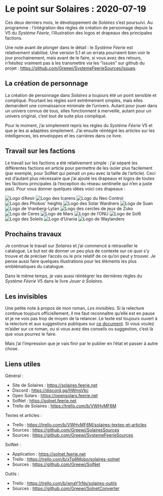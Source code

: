 # Le point sur Solaires : 2020-07-19

Ces deux derniers mois, le développement de *Solaires* s’est poursuivi. Au programme : l’intégration des règles de création de personnage depuis la V5 du *Système Féerie*, l’illustration des logos et drapeaux des principales factions.

Une note avant de plonger dans le détail : le *Système Féerie* est relativement stabilisé. Une version 5.1 et un errata pourraient bien voir le jour prochainement, mais avant de le faire, si vous avez des retours, n’hésitez vraiment pas à les transmettre via les “issues” sur github du projet : https://github.com/Greewi/SystemeFeerieSources/issues.

## La création de personnage

La création de personnage dans *Solaires* a toujours été un point sensible et compliqué. Pourtant les règles sont extrêmement simples, mais elles demandent une connaissance minimale de l’univers. Autant pour jouer dans un univers connus de tous, elles fonctionnent à merveille, autant pour un univers original, c’est tout de suite plus compliqué.

Pour le moment, j’ai simplement repris les règles du *Système Féerie* V5 et que je les ai adaptées simplement. J’ai ensuite réintégré les articles sur les intelligences, les enveloppes et les carrières dans ce livre.

## Travail sur les factions

Le travail sur les factions a été relativement simple : j’ai séparé les différentes factions en article pour permettre de les isoler plus facilement (par exemple, pour SolNet qui peinait un peu avec la taille de l’article). Ceci est d’autant plus nécessaire que j’ai ajouté les drapeaux et logos de toutes les factions principales (à l’exception du réseau sentinelle qui n’en a juste pas). Pour vous donner quelques idées voici ces drapeaux :

![Logo d’Aesir](./illustrations/logo_aesir.png)
![Logo des Icarens](./illustrations/logo_icarens.png)
![Logo du Neo Control](./illustrations/logo_neo_control.png)
![Logo des Phobos' heights](./illustrations/logo_phobos_height.png)
![Logo des Solar Wardners](./illustrations/logo_solar_wardners.png)
![Logo de Suan](./illustrations/logo_suan.png)
![Logo de Vranberg-Lytan](./illustrations/logo_vranberg_lytan.png)
![Logo des cercles de jeux de Zuko](./illustrations/logo_zuko.png)
![Logo de Ceres](./illustrations/logo_ceres.png)
![Logo de Mars](./illustrations/logo_mars.png)
![Logo de l’ONU](./illustrations/logo_onu.png)
![Logo de Sol6](./illustrations/logo_sol6.png)
![Logo des Soleils](./illustrations/logo_soleils.png)
![Logo d’Urania](./illustrations/logo_urania.png)
![Logo de Waylanders](./illustrations/logo_waylanders.png)

## Prochains travaux

Je continue le travail sur *Solaires* et j’ai commencé à retravailler le catalogue. Le but est de donner un peu plus de contexte sur ce quoi s’y trouve et de préciser l’accès ou le prix relatif de ce qu’on peut y trouver. Je pense aussi faire quelques illustrations pour les éléments les plus emblématiques du catalogue.

Dans le même temps, je vais aussi réintégrer les dernières règles du *Système Féerie* V5 dans le livre *Jouer à Solaires*.

## Les invisibles

Une petite note à propos de mon roman, *Les invisibles*. Si la relecture continue toujours officiellement, il me faut reconnaître qu’elle est en pause et je ne vois pas trop de moyen de la relancer. Le texte est toujours ouvert à la relecture et aux suggestions publiques sur [ce document](https://docs.google.com/document/d/1hTV0YVJPS7PlzAzBC2uy_k3q2F_L6uepsDACauFrjkY/edit?usp=sharing). Si vous voulez m’aider sur ce roman, ou si vous avez des conseils ou suggestion, c’est là que vous pourrez le faire.

Mais j’ai l’impression que je vais finir par le publier en l’état et passer à autre chose.

## Liens utiles

Général :
* Site de Solaires : https://solaires.feerie.net
* Discord : https://discord.gg/hWmsVkc
* Open Solars : https://opensolars.feerie.net
* SolNet : https://solnet.feerie.net
* Trello de Solaires : https://trello.com/b/VWHyMF6M

Textes et articles :
* Trello : https://trello.com/b/VWHyMF6M/solaires-textes-et-articles
* Sources : https://github.com/Greewi/SolairesSources
* Sources : https://github.com/Greewi/SystemeFeerieSources

SolNet :
* Application : https://solnet.feerie.net
* Trello : https://trello.com/b/xTp8Mobo/solaires-solnet
* Sources : https://github.com/Greewi/SolNet

Outils :
* Trello : https://trello.com/b/wnaY1rNs/solaires-outils
* Sources : https://github.com/Greewi/SolnetConverter